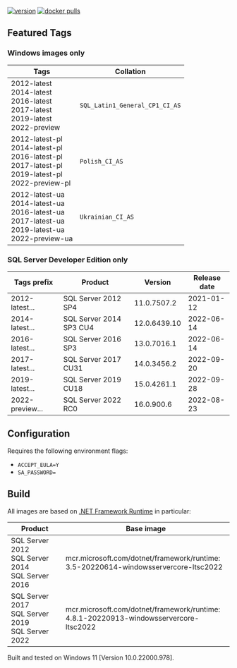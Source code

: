 [![version](https://img.shields.io/badge/docker%20last%20pushed-2022--09--29-blue)](https://hub.docker.com/repository/docker/cagrin/mssql-server-ltsc2022/tags)
[![docker pulls](https://shields.io/docker/pulls/cagrin/mssql-server-ltsc2022)](https://hub.docker.com/repository/docker/cagrin/mssql-server-ltsc2022)


## Featured Tags

### Windows images only

|Tags|Collation|
|--- |---|
|2012-latest<br/>2014-latest<br/>2016-latest<br/>2017-latest<br/>2019-latest<br/>2022-preview|```SQL_Latin1_General_CP1_CI_AS```|
|2012-latest-pl<br/>2014-latest-pl<br/>2016-latest-pl<br/>2017-latest-pl<br/>2019-latest-pl<br/>2022-preview-pl|```Polish_CI_AS``` <img src="https://flagicons.lipis.dev/flags/4x3/pl.svg" width="16">|
|2012-latest-ua<br/>2014-latest-ua<br/>2016-latest-ua<br/>2017-latest-ua<br/>2019-latest-ua<br/>2022-preview-ua|```Ukrainian_CI_AS``` <img src="https://flagicons.lipis.dev/flags/4x3/ua.svg" width="16">|

### SQL Server Developer Edition only

|Tags prefix|Product|Version|Release date|
|--- |--- |--- |---|
|2012-latest...|SQL Server 2012 SP4|11.0.7507.2|2021-01-12|
|2014-latest...|SQL Server 2014 SP3 CU4|12.0.6439.10|2022-06-14|
|2016-latest...|SQL Server 2016 SP3|13.0.7016.1|2022-06-14|
|2017-latest...|SQL Server 2017 CU31|14.0.3456.2|2022-09-20|
|2019-latest...|SQL Server 2019 CU18|15.0.4261.1|2022-09-28|
|2022-preview...|SQL Server 2022 RC0|16.0.900.6|2022-08-23|

## Configuration
Requires the following environment flags:
- ```ACCEPT_EULA=Y```
- ```SA_PASSWORD=```

## Build

All images are based on [.NET Framework Runtime](https://hub.docker.com/_/microsoft-dotnet-framework-runtime) in particular:

|Product|Base image|
|--- |---|
|SQL Server 2012<br/>SQL Server 2014<br/>SQL Server 2016|mcr.microsoft.com/dotnet/framework/runtime:<br/>3.5-20220614-windowsservercore-ltsc2022|
|SQL Server 2017<br/>SQL Server 2019<br/>SQL Server 2022|mcr.microsoft.com/dotnet/framework/runtime:<br/>4.8.1-20220913-windowsservercore-ltsc2022|

Built and tested on Windows 11 [Version 10.0.22000.978].